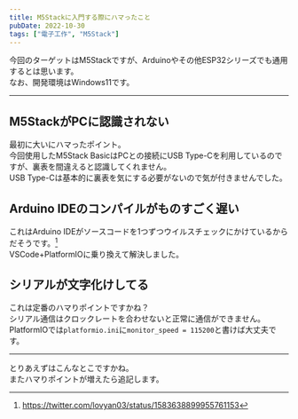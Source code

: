 ```yaml
---
title: M5Stackに入門する際にハマったこと
pubDate: 2022-10-30
tags: ["電子工作", "M5Stack"]
---
```


今回のターゲットはM5Stackですが、Arduinoやその他ESP32シリーズでも通用するとは思います。  
なお、開発環境はWindows11です。  

---

## M5StackがPCに認識されない

最初に大いにハマったポイント。  
今回使用したM5Stack BasicはPCとの接続にUSB Type-Cを利用しているのですが、裏表を間違えると認識してくれません。  
USB Type-Cは基本的に裏表を気にする必要がないので気が付きませんでした。  

## Arduino IDEのコンパイルがものすごく遅い

これはArduino IDEがソースコードを1つずつウイルスチェックにかけているからだそうです。[^1]  
VSCode+PlatformIOに乗り換えて解決しました。  

[^1]:https://twitter.com/lovyan03/status/1583638899955761153

## シリアルが文字化けしてる

これは定番のハマりポイントですかね？  
シリアル通信はクロックレートを合わせないと正常に通信ができません。  
PlatformIOでは```platformio.ini```に```monitor_speed = 115200```と書けば大丈夫です。  

---

とりあえずはこんなとこですかね。  
またハマりポイントが増えたら追記します。  
